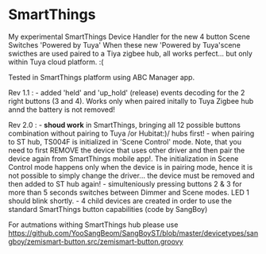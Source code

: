 # SmartThings

My experimental SmartThings Device Handler for the new 4 button Scene Switches 'Powered by Tuya'
When these new 'Powered by Tuya'scene swicthes are used paired to a Tiya zigbee hub, all works perfect... but only within Tuya cloud platform. :( 

Tested in SmartThings platform using ABC Manager app.

Rev 1.1 : - added 'held' and 'up_hold' (release) events decoding for the 2 right buttons (3 and 4). Works only when paired initally to Tuya Zigbee hub annd the battery is not removed!

Rev 2.0 : - **shoud work** in SmartThings, bringing all 12 possible buttons combination without pairing to Tuya /or Hubitat:)/ hubs first!
          - when pairing to ST hub, TS004F is initialized in 'Scene Control' mode. Note, that you need to first REMOVE the device that uses other driver and then pair the device
            again from SmartThings mobile app!. The initialization in Scene Control mode happens only when the device is in pairing mode, hence it is not possible to simply
            change the driver... the device must be removed and then added to ST hub again!
          - simulteniously pressing buttons 2 & 3 for more than 5 seconds switches between Dimmer and Scene modes. LED 1 should blink shortly.
          - 4 child devices are created in order to use the standard SmartThings button capabilities (code by SangBoy)

For autmations withing SmartThings hub please use https://github.com/YooSangBeom/SangBoyST/blob/master/devicetypes/sangboy/zemismart-button.src/zemismart-button.groovy 

